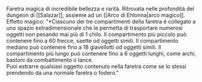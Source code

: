 Faretra magica di incredibile bellezza e rarità. Ritrovata nelle profondità del dungeon di [[Salazar]], assieme ad un [[Arco di Ehlonna|arco magico]]. 
Effetto magico: "*Ciascuno dei tre compartimenti della faretra è collegato a uno spazio extradimensionale che le permetta di trasportare numerosi oggetti non pesando mai più di 1 chilo. Il compartimento più piccolo può contenere fino a 60 frecce, saette od oggetti simili. Il compartimento mediano può contenere fino a 18 giavellotti od oggetti simili. Il compartimento più lungo può contenere fino a 6 oggetti lunghi, come archi, bastoni da combattimento o lance.  
Puoi estrarre qualsiasi oggetto contenuto nella faretra come se lo stessi prendendo da una normale faretra o fodero."
